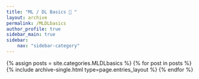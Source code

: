 ```yaml
---
title: "ML / DL Basics 🌱 "
layout: archive
permalink: /MLDLbasics
author_profile: true
sidebar_main: true
sidebar:
    nav: "sidebar-category"
---
```



{% assign posts = site.categories.MLDLbasics %}
{% for post in posts %} {% include archive-single.html type=page.entries_layout %} {% endfor %}
